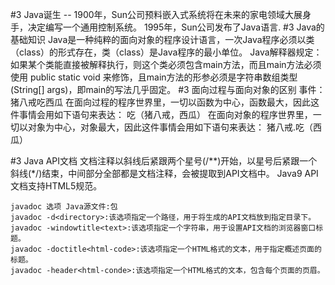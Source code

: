 #3 Java诞生
-- 1900年，Sun公司预料嵌入式系统将在未来的家电领域大展身手，决定编写一个通用控制系统。
1995年，Sun公司发布了Java语言.
#3 Java的基础知识
Java是一种纯粹的面向对象的程序设计语言，一次Java程序必须以类（class）的形式存在，类（class）是Java程序的最小单位。
Java解释器规定：如果某个类能直接被解释执行，则这个类必须包含main方法，而且main方法必须使用 public static void 来修饰，且main方法的形参必须是字符串数组类型(String[] args)，即main的写法几乎固定。
#3 面向过程与面向对象的区别
事件：猪八戒吃西瓜
在面向过程的程序世界里，一切以函数为中心，函数最大，因此这件事情会用如下语句来表达：
吃（猪八戒，西瓜）
在面向对象的程序世界里，一切以对象为中心，对象最大，因此这件事情会用如下语句来表达：
猪八戒.吃（西瓜）

#3 Java API文档
文档注释以斜线后紧跟两个星号(/**)开始，以星号后紧跟一个斜线(*/)结束，中间部分全部都是文档注释，会被提取到API文档中。
Java9 API文档支持HTML5规范。
```
javadoc 选项 Java源文件:包
javadoc -d<directory>:该选项指定一个路径，用于将生成的API文档放到指定目录下。
javadoc -windowtitle<text>:该选项指定一个字符串，用于设置API文档的浏览器窗口标题。
javadoc -doctitle<html-code>:该选项指定一个HTML格式的文本，用于指定概述页面的标题。
javadoc -header<html-conde>:该选项指定一个HTML格式的文本，包含每个页面的页眉。
```